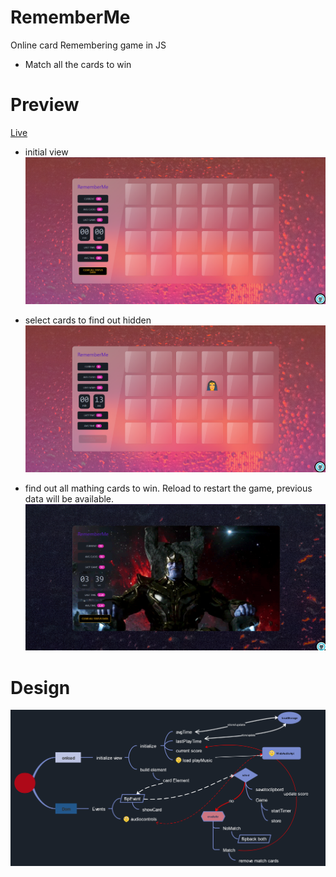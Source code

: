 # RememberMe
 Online card Remembering game in JS
- Match all the cards to win
# Preview
[Live](https://rememberme-v0.netlify.app/)
- initial view
![initial](./Assets/Preview.png)

- select cards to find out hidden
![selection](./Assets/Preview2.png)

- find out all mathing cards to win. Reload to restart the game, previous data will be available.
![final](./Assets/Preview3.png)


# Design
![design](./Assets/RememCard.png)
